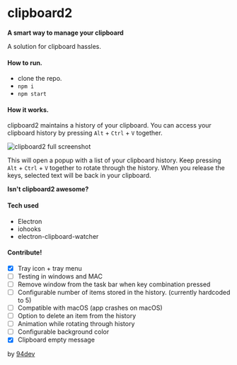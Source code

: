 # clipboard2

**A smart way to manage your clipboard**

A solution for clipboard hassles.

#### How to run.

- clone the repo.
- `npm i`
- `npm start`

#### How it works.

clipboard2 maintains a history of your clipboard. You can access your clipboard history by pressing `Alt` + `Ctrl` + `V` together.

![clipboard2 full screenshot](https://github.com/ar-naseef/clipboard2/blob/master/assets/Screenshot_clipboard2_2.jpg?raw=true)

This will open a popup with a list of your clipboard history. Keep pressing `Alt` + `Ctrl` + `V` together to rotate through the history. When you release the keys, selected text will be back in your clipboard.

**Isn't clipboard2 awesome?**

#### Tech used

- Electron
- iohooks
- electron-clipboard-watcher

#### Contribute!

- [x] Tray icon + tray menu
- [ ] Testing in windows and MAC
- [ ] Remove window from the task bar when key combination pressed
- [ ] Configurable number of items stored in the history. (currently hardcoded to 5)
- [ ] Compatible with macOS (app crashes on macOS)
- [ ] Option to delete an item from the history
- [ ] Animation while rotating through history
- [ ] Configurable background color
- [x] Clipboard empty message

by [94dev](https://94dev.xyz)
